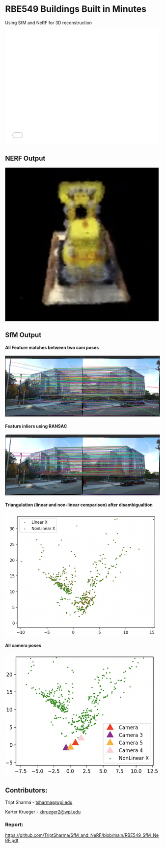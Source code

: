 # RBE549 Buildings Built in Minutes
Using SfM and NeRF for 3D reconstruction

<embed src="/RBE549_SfM_NeRF.pdf"  width="500" height="375">

## NERF Output
<p> 
<img src="Phase2/lego_gif.gif" width="500" height="500"/> 
</p>

## SfM Output

#### All Feature matches between two cam poses
<p> 
<img src="Phase1/unity_matches.png" /> </p>

#### Feature inliers using RANSAC
<p> 
<img src="Phase1/unity_inliers.png" /> </p>

#### Triangulation (linear and non-linear comparison) after disambigualtion
<p> 
<img src="Phase1/unity_tri_compare.png" width="500" height="400"/> </p>

#### All camera poses
<p> 
<img src="Phase1/unity_all_cams.png" width="500" height="400"/> </p>


## Contributors:

Tript Sharma - tsharma@wpi.edu

Karter Krueger - kkrueger2@wpi.edu

### Report:

https://github.com/TriptSharma/SfM_and_NeRF/blob/main/RBE549_SfM_NeRF.pdf


